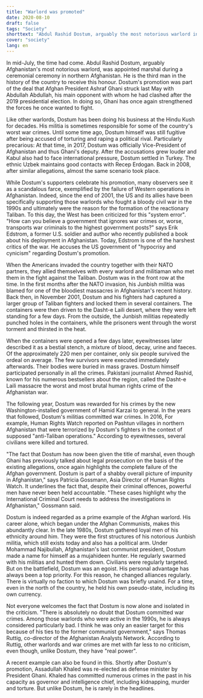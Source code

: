 ```yaml
---
title: "Warlord was promoted"
date: 2020-08-10
draft: false
tags: "Society"
shorttext: "Abdul Rashid Dostum, arguably the most notorious warlord in Afghanistan, was named marshal during a solemn ceremony in northern Afghanistan."
cover: "society"
lang: en
---
```


In mid-July, the time had come. Abdul Rashid Dostum, arguably Afghanistan's most notorious warlord, was appointed marshal during a ceremonial ceremony in northern Afghanistan. He is the third man in the history of the country to receive this honour. Dostum's promotion was part of the deal that Afghan President Ashraf Ghani struck last May with Abdullah Abdullah, his main opponent with whom he had clashed after the 2019 presidential election. In doing so, Ghani has once again strengthened the forces he once wanted to fight.

Like other warlords, Dostum has been doing his business at the Hindu Kush for decades. His militia is sometimes responsible for some of the country's worst war crimes. Until some time ago, Dostum himself was still fugitive after being accused of torturing and raping a political rival. Particularly precarious: At that time, in 2017, Dostum was officially Vice-President of Afghanistan and thus Ghani's deputy. After the accusations grew louder and Kabul also had to face international pressure, Dostum settled in Turkey. The ethnic Uzbek maintains good contacts with Recep Erdogan. Back in 2008, after similar allegations, almost the same scenario took place.

While Dostum's supporters celebrate his promotion, many observers see it as a scandalous farce, exemplified by the failure of Western operations in Afghanistan. Indeed, since the end of 2001, the US and its allies have been specifically supporting those warlords who fought a bloody civil war in the 1990s and ultimately were the reason for the formation of the reactionary Taliban. To this day, the West has been criticized for this "system error". "How can you believe a government that ignores war crimes or, worse, transports war criminals to the highest government posts?" says Erik Edstrom, a former U.S. soldier and author who recently published a book about his deployment in Afghanistan. Today, Edstrom is one of the harshest critics of the war. He accuses the US government of "hypocrisy and cynicism" regarding Dostum's promotion.

When the Americans invaded the country together with their NATO partners, they allied themselves with every warlord and militiaman who met them in the fight against the Taliban. Dostum was in the front row at the time. In the first months after the NATO invasion, his Junbish militia was blamed for one of the bloodiest massacres in Afghanistan's recent history. Back then, in November 2001, Dostum and his fighters had captured a larger group of Taliban fighters and locked them in several containers. The containers were then driven to the Dasht-e Laili desert, where they were left standing for a few days. From the outside, the Junbish militias repeatedly punched holes in the containers, while the prisoners went through the worst torment and thirsted in the heat.

When the containers were opened a few days later, eyewitnesses later described it as a bestial stench, a mixture of blood, decay, urine and faeces. Of the approximately 220 men per container, only six people survived the ordeal on average. The few survivors were executed immediately afterwards. Their bodies were buried in mass graves. Dostum himself participated personally in all the crimes. Pakistani journalist Ahmed Rashid, known for his numerous bestsellers about the region, called the Dasht-e Laili massacre the worst and most brutal human rights crime of the Afghanistan war.

The following year, Dostum was rewarded for his crimes by the new Washington-installed government of Hamid Karzai to general. In the years that followed, Dostum's militias committed war crimes. In 2016, For example, Human Rights Watch reported on Pashtun villages in northern Afghanistan that were terrorized by Dostum's fighters in the context of supposed "anti-Taliban operations." According to eyewitnesses, several civilians were killed and tortured.

"The fact that Dostum has now been given the title of marshal, even though Ghani has previously talked about legal prosecution on the basis of the existing allegations, once again highlights the complete failure of the Afghan government. Dostum is part of a shabby overall picture of impunity in Afghanistan," says Patricia Gossmann, Asia Director of Human Rights Watch. It underlines the fact that, despite their criminal offences, powerful men have never been held accountable. "These cases highlight why the International Criminal Court needs to address the investigations in Afghanistan," Gossmann said.

Dostum is indeed regarded as a prime example of the Afghan warlord. His career alone, which began under the Afghan Communists, makes this abundantly clear. In the late 1980s, Dostum gathered loyal men of his ethnicity around him. They were the first structures of his notorious Junbish militia, which still exists today and also has a political arm. Under Mohammad Najibullah, Afghanistan's last communist president, Dostum made a name for himself as a mujahideen hunter. He regularly swarmed with his militias and hunted them down. Civilians were regularly targeted. But on the battlefield, Dostum was an egoist. His personal advantage has always been a top priority. For this reason, he changed alliances regularly. There is virtually no faction to which Dostum was briefly unaind. For a time, even in the north of the country, he held his own pseudo-state, including its own currency.

Not everyone welcomes the fact that Dostum is now alone and isolated in the criticism. "There is absolutely no doubt that Dostum committed war crimes. Among those warlords who were active in the 1990s, he is always considered particularly bad. I think he was only an easier target for this because of his ties to the former communist government," says Thomas Ruttig, co-director of the Afghanistan Analysts Network. According to Ruttig, other warlords and war crimes are met with far less to no criticism, even though, unlike Dostum, they have "real power".

A recent example can also be found in this. Shortly after Dostum's promotion, Assadullah Khaled was re-elected as defense minister by President Ghani. Khaled has committed numerous crimes in the past in his capacity as governor and intelligence chief, including kidnapping, murder and torture. But unlike Dostum, he is rarely in the headlines.
